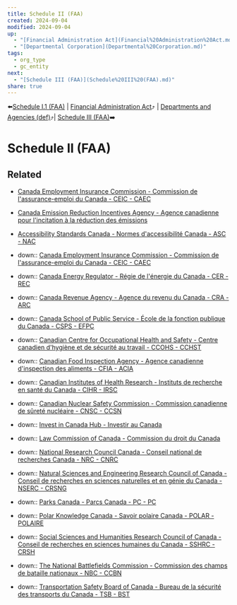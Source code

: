 ```yaml
---
title: Schedule II (FAA)
created: 2024-09-04
modified: 2024-09-04
up:
  - "[Financial Administration Act](Financial%20Administration%20Act.md)"
  - "[Departmental Corporation](Departmental%20Corporation.md)"
tags:
  - org_type
  - gc_entity
next:
  - "[Schedule III (FAA)](Schedule%20III%20(FAA).md)"
share: true
---
```

⬅️[Schedule I.1 (FAA)](./Schedule%20I.1%20(FAA).md) | [Financial Administration Act](Financial%20Administration%20Act.md)⤴️ | [Departments and Agencies (def)](./Departments%20and%20Agencies%20(def).md)⤴️| [Schedule III (FAA)](Schedule%20III%20(FAA).md)➡️
# Schedule II (FAA)
## Related
- [Canada Employment Insurance Commission - Commission de l'assurance-emploi du Canada - CEIC - CAEC](./Canada%20Employment%20Insurance%20Commission%20-%20Commission%20de%20l'assurance-emploi%20du%20Canada%20-%20CEIC%20-%20CAEC.md)
- [Canada Emission Reduction Incentives Agency - Agence canadienne pour l'incitation à la réduction des émissions](./Canada%20Emission%20Reduction%20Incentives%20Agency%20-%20Agence%20canadienne%20pour%20l'incitation%20%C3%A0%20la%20r%C3%A9duction%20des%20%C3%A9missions.md)
- [Accessibility Standards Canada - Normes d'accessibilité Canada - ASC - NAC](./Accessibility%20Standards%20Canada%20-%20Normes%20d'accessibilit%C3%A9%20Canada%20-%20ASC%20-%20NAC.md)


- down:: [Canada Employment Insurance Commission - Commission de l'assurance-emploi du Canada - CEIC - CAEC](./Canada%20Employment%20Insurance%20Commission%20-%20Commission%20de%20l'assurance-emploi%20du%20Canada%20-%20CEIC%20-%20CAEC.md)
- down:: [Canada Energy Regulator - Régie de l'énergie du Canada - CER - REC](Canada%20Energy%20Regulator%20-%20R%C3%A9gie%20de%20l'%C3%A9nergie%20du%20Canada%20-%20CER%20-%20REC.md)
- down:: [Canada Revenue Agency - Agence du revenu du Canada - CRA - ARC](Canada%20Revenue%20Agency%20-%20Agence%20du%20revenu%20du%20Canada%20-%20CRA%20-%20ARC.md)
- down:: [Canada School of Public Service - École de la fonction publique du Canada - CSPS - EFPC](Canada%20School%20of%20Public%20Service%20-%20%C3%89cole%20de%20la%20fonction%20publique%20du%20Canada%20-%20CSPS%20-%20EFPC.md)
- down:: [Canadian Centre for Occupational Health and Safety - Centre canadien d'hygiène et de sécurité au travail - CCOHS - CCHST](Canadian%20Centre%20for%20Occupational%20Health%20and%20Safety%20-%20Centre%20canadien%20d'hygi%C3%A8ne%20et%20de%20s%C3%A9curit%C3%A9%20au%20travail%20-%20CCOHS%20-%20CCHST.md)
- down:: [Canadian Food Inspection Agency - Agence canadienne d'inspection des aliments - CFIA - ACIA](Canadian%20Food%20Inspection%20Agency%20-%20Agence%20canadienne%20d'inspection%20des%20aliments%20-%20CFIA%20-%20ACIA.md)
- down:: [Canadian Institutes of Health Research - Instituts de recherche en santé du Canada - CIHR - IRSC](Canadian%20Institutes%20of%20Health%20Research%20-%20Instituts%20de%20recherche%20en%20sant%C3%A9%20du%20Canada%20-%20CIHR%20-%20IRSC.md)
- down:: [Canadian Nuclear Safety Commission - Commission canadienne de sûreté nucléaire - CNSC - CCSN](Canadian%20Nuclear%20Safety%20Commission%20-%20Commission%20canadienne%20de%20s%C3%BBret%C3%A9%20nucl%C3%A9aire%20-%20CNSC%20-%20CCSN.md)
- down:: [Invest in Canada Hub - Investir au Canada](Invest%20in%20Canada%20Hub%20-%20Investir%20au%20Canada.md)
- down:: [Law Commission of Canada - Commission du droit du Canada](Law%20Commission%20of%20Canada%20-%20Commission%20du%20droit%20du%20Canada.md)
- down:: [National Research Council Canada - Conseil national de recherches Canada - NRC - CNRC](National%20Research%20Council%20Canada%20-%20Conseil%20national%20de%20recherches%20Canada%20-%20NRC%20-%20CNRC.md)
- down:: [Natural Sciences and Engineering Research Council of Canada - Conseil de recherches en sciences naturelles et en génie du Canada - NSERC - CRSNG](Natural%20Sciences%20and%20Engineering%20Research%20Council%20of%20Canada%20-%20Conseil%20de%20recherches%20en%20sciences%20naturelles%20et%20en%20g%C3%A9nie%20du%20Canada%20-%20NSERC%20-%20CRSNG.md)
- down:: [Parks Canada - Parcs Canada - PC - PC](Parks%20Canada%20-%20Parcs%20Canada%20-%20PC%20-%20PC.md)
- down:: [Polar Knowledge Canada - Savoir polaire Canada - POLAR - POLAIRE](Polar%20Knowledge%20Canada%20-%20Savoir%20polaire%20Canada%20-%20POLAR%20-%20POLAIRE.md)
- down:: [Social Sciences and Humanities Research Council of Canada - Conseil de recherches en sciences humaines du Canada - SSHRC - CRSH](Social%20Sciences%20and%20Humanities%20Research%20Council%20of%20Canada%20-%20Conseil%20de%20recherches%20en%20sciences%20humaines%20du%20Canada%20-%20SSHRC%20-%20CRSH.md)
- down:: [The National Battlefields Commission - Commission des champs de bataille nationaux - NBC - CCBN](The%20National%20Battlefields%20Commission%20-%20Commission%20des%20champs%20de%20bataille%20nationaux%20-%20NBC%20-%20CCBN.md)
- down:: [Transportation Safety Board of Canada - Bureau de la sécurité des transports du Canada - TSB - BST](Transportation%20Safety%20Board%20of%20Canada%20-%20Bureau%20de%20la%20s%C3%A9curit%C3%A9%20des%20transports%20du%20Canada%20-%20TSB%20-%20BST.md)
